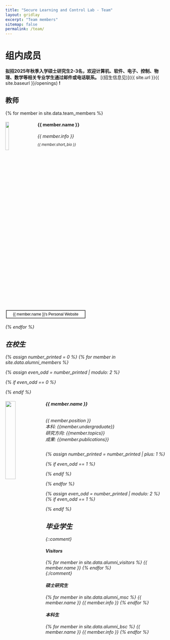 ```yaml
---
title: "Secure Learning and Control Lab - Team"
layout: gridlay
excerpt: "Team members"
sitemap: false
permalink: /team/
---
```


<style>

.button {
    clear: left;
    background-color: #4CAF50; /* Green */
    border: none;
    color: white;
    padding: 4px 20px;
    text-align: center;
    text-decoration: none;
    display: inline-block;
    font-size: 12px;
    margin: 4px 2px;
    -webkit-transition-duration: 0.4s; /* Safari */
    transition-duration: 0.4s;
    cursor: pointer;
}

.black {
    background-color: white;
    color: black;
    border: 2px solid #555555;
}

</style>

# 组内成员

 **拟招2025年秋季入学硕士研究生2-3名，欢迎计算机、软件、电子、控制、物理、数学等相关专业学生通过邮件或电话联系。** [(招生信息见)]({{ site.url }}{{ site.baseurl }}/openings) **!**


<!-- Jump to [staff](#staff), [master and bachelor students](#master-and-bachelor-students).
{::comment}
, [alumni](#alumni), [lab visitors](#lab-visitors).
{:/comment}
 -->

## 教师
{% for member in site.data.team_members %}

<div class="row">

<div class="col-sm-12 clearfix">
  <img src="{{ site.url }}{{ site.baseurl }}/images/teampic/{{ member.photo }}" class="img-responsive" width="15%" style="float: left" />
  
  <div style='margin-left:20%;'>
  <h4>{{ member.name }}</h4>
  <i>{{ member.info }} <!--<br>email: <{{ member.email }}></i> -->
  
  <p style="font-size:.8em">{{ member.short_bio }}</p>
  </div>

  <p style="clear:both;"></p>
  <button class="button black" onclick="window.location.href='{{ member.website }}'" type="button">
  {{ member.name }}'s Personal Website</button>

</div>

</div>


{% endfor %}



## 在校生



{% assign number_printed = 0 %}
{% for member in site.data.alumni_members %}

{% assign even_odd = number_printed | modulo: 2 %}

{% if even_odd == 0 %}
<div class="row">
{% endif %}

<div class="col-sm-6 clearfix">
  <img src="{{ site.url }}{{ site.baseurl }}/images/teampic/{{ member.photo }}" class="img-responsive" width="25%" style="float: left" />
  <h4>{{ member.name }}</h4>
 <br> {{ member.position }}
 <br> 本科: {{member.undergraduate}}
 <br> 研究方向: {{member.topics}}
<br> 成果: {{member.publications}}
  <ul style="overflow: hidden">

  </ul>
</div>

{% assign number_printed = number_printed | plus: 1 %}

{% if even_odd == 1 %}
</div>
{% endif %}

{% endfor %}

{% assign even_odd = number_printed | modulo: 2 %}
{% if even_odd == 1 %}
</div>
{% endif %} 


## 毕业学生
<div class="row">

{::comment}
<div class="col-sm-4 clearfix">
<h4>Visitors</h4>
{% for member in site.data.alumni_visitors %}
{{ member.name }}
{% endfor %}
</div>
{:/comment}


<div class="col-sm-12 clearfix">
<h4>硕士研究生</h4>
{% for member in site.data.alumni_msc %}
{{ member.name }}
<i>{{ member.info }}</i>
{% endfor %}
</div>


<div class="col-sm-4 clearfix">
<h4>本科生</h4>
{% for member in site.data.alumni_bsc %}
{{ member.name }}
<i>{{ member.info }}</i>
{% endfor %}
</div>

</div>

